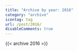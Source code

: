 ```yaml
---
title: "Archive by year: 2016"
category: "archive"
icontag: tag
url: /post/2016/
disableComments: true
---
```


{{< archive 2016 >}}